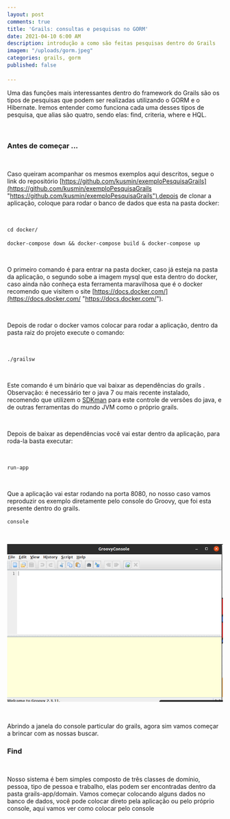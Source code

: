 ```yaml
---
layout: post
comments: true
title: 'Grails: consultas e pesquisas no GORM'
date: 2021-04-10 6:00 AM
description: introdução a como são feitas pesquisas dentro do Grails
imagem: "/uploads/gorm.jpeg"
categories: grails, gorm
published: false

---
```

Uma das funções mais interessantes dentro do framework do Grails são os tipos de pesquisas que podem ser realizadas utilizando o GORM e o Hibernate. Iremos entender como funciona cada uma desses tipos de pesquisa, que alias são quatro, sendo elas: find, criteria, where  e HQL.

<br>

### Antes de começar ...

<br>

Caso queiram acompanhar os mesmos exemplos aqui descritos, segue o link do repositório [https://github.com/kusmin/exemploPesquisaGrails](https://github.com/kusmin/exemploPesquisaGrails "https://github.com/kusmin/exemploPesquisaGrails"),depois de clonar a aplicação, coloque para rodar o banco de dados que esta na pasta docker:

<br>

    cd docker/
    
    docker-compose down && docker-compose build & docker-compose up

<br>

O primeiro comando é para entrar na pasta docker, caso já esteja na pasta da aplicação, o segundo sobe a imagem mysql que esta dentro do docker, caso ainda não conheça esta ferramenta maravilhosa que é o docker recomendo que visitem o site [https://docs.docker.com/](https://docs.docker.com/ "https://docs.docker.com/").

<br>

Depois de rodar o docker vamos colocar para rodar a aplicação, dentro da pasta raiz do projeto execute o comando:

<br>

    ./grailsw

<br>

Este comando é um binário que vai baixar  as dependências do grails . Observação: é necessário ter o java 7 ou mais recente instalado, recomendo que utilizem o [SDKman](https://sdkman.io/ "https://sdkman.io/") para este controle de versões do java, e de outras ferramentas do mundo JVM como o próprio grails.

<br>

Depois de baixar as dependências você vai estar dentro da aplicação, para roda-la basta executar:

<br>

    run-app

<br>

Que a aplicação vai estar rodando na porta 8080, no nosso caso vamos reproduzir os exemplo diretamente pelo console do Groovy, que foi esta presente dentro do grails.

    console

<br>

![](/uploads/captura-de-tela-de-2021-04-11-10-51-20.png)

<br>

Abrindo a janela do console particular do grails, agora sim vamos começar a brincar com as nossas buscar.

### Find

<br>

Nosso sistema é bem simples composto de três classes de domínio, pessoa, tipo de pessoa e trabalho, elas podem ser encontradas dentro da pasta grails-app/domain. Vamos começar colocando alguns dados no banco de dados, você pode colocar direto pela aplicação ou pelo próprio console, aqui vamos ver como colocar pelo console